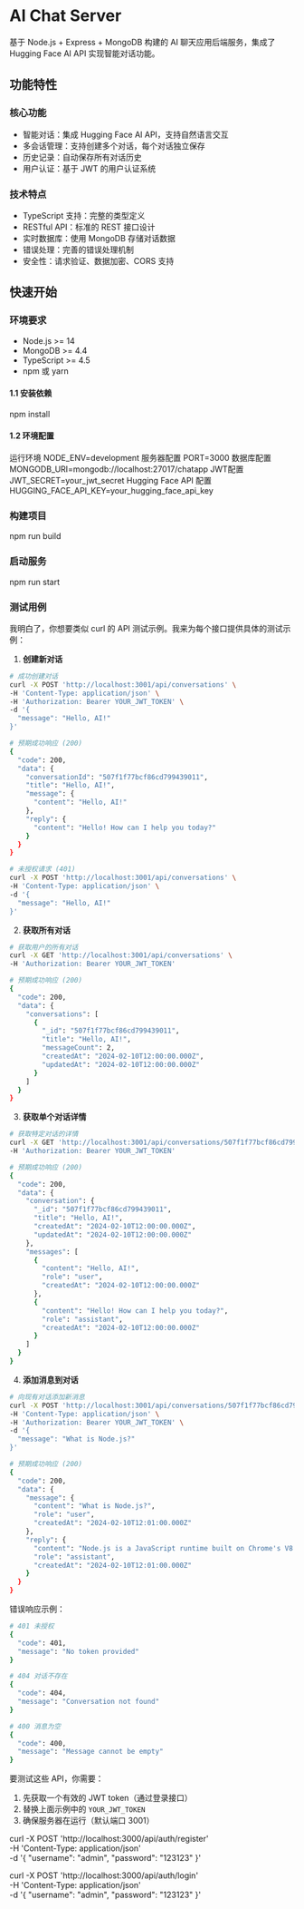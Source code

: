 # AI Chat Server

基于 Node.js + Express + MongoDB 构建的 AI 聊天应用后端服务，集成了 Hugging Face AI API 实现智能对话功能。

## 功能特性

### 核心功能
- 智能对话：集成 Hugging Face AI API，支持自然语言交互
- 多会话管理：支持创建多个对话，每个对话独立保存
- 历史记录：自动保存所有对话历史
- 用户认证：基于 JWT 的用户认证系统

### 技术特点
- TypeScript 支持：完整的类型定义
- RESTful API：标准的 REST 接口设计
- 实时数据库：使用 MongoDB 存储对话数据
- 错误处理：完善的错误处理机制
- 安全性：请求验证、数据加密、CORS 支持

## 快速开始

### 环境要求
- Node.js >= 14
- MongoDB >= 4.4
- TypeScript >= 4.5
- npm 或 yarn

#### 1.1 安装依赖
npm install

#### 1.2 环境配置
运行环境 NODE_ENV=development
服务器配置 PORT=3000
数据库配置 MONGODB_URI=mongodb://localhost:27017/chatapp
JWT配置 JWT_SECRET=your_jwt_secret
Hugging Face API 配置 HUGGING_FACE_API_KEY=your_hugging_face_api_key

### 构建项目
npm run build

### 启动服务
npm run start



### 测试用例


我明白了，你想要类似 curl 的 API 测试示例。我来为每个接口提供具体的测试示例：

1. **创建新对话**
```bash
# 成功创建对话
curl -X POST 'http://localhost:3001/api/conversations' \
-H 'Content-Type: application/json' \
-H 'Authorization: Bearer YOUR_JWT_TOKEN' \
-d '{
  "message": "Hello, AI!"
}'

# 预期成功响应 (200)
{
  "code": 200,
  "data": {
    "conversationId": "507f1f77bcf86cd799439011",
    "title": "Hello, AI!",
    "message": {
      "content": "Hello, AI!"
    },
    "reply": {
      "content": "Hello! How can I help you today?"
    }
  }
}

# 未授权请求 (401)
curl -X POST 'http://localhost:3001/api/conversations' \
-H 'Content-Type: application/json' \
-d '{
  "message": "Hello, AI!"
}'
```

2. **获取所有对话**
```bash
# 获取用户的所有对话
curl -X GET 'http://localhost:3001/api/conversations' \
-H 'Authorization: Bearer YOUR_JWT_TOKEN'

# 预期成功响应 (200)
{
  "code": 200,
  "data": {
    "conversations": [
      {
        "_id": "507f1f77bcf86cd799439011",
        "title": "Hello, AI!",
        "messageCount": 2,
        "createdAt": "2024-02-10T12:00:00.000Z",
        "updatedAt": "2024-02-10T12:00:00.000Z"
      }
    ]
  }
}
```

3. **获取单个对话详情**
```bash
# 获取特定对话的详情
curl -X GET 'http://localhost:3001/api/conversations/507f1f77bcf86cd799439011' \
-H 'Authorization: Bearer YOUR_JWT_TOKEN'

# 预期成功响应 (200)
{
  "code": 200,
  "data": {
    "conversation": {
      "_id": "507f1f77bcf86cd799439011",
      "title": "Hello, AI!",
      "createdAt": "2024-02-10T12:00:00.000Z",
      "updatedAt": "2024-02-10T12:00:00.000Z"
    },
    "messages": [
      {
        "content": "Hello, AI!",
        "role": "user",
        "createdAt": "2024-02-10T12:00:00.000Z"
      },
      {
        "content": "Hello! How can I help you today?",
        "role": "assistant",
        "createdAt": "2024-02-10T12:00:00.000Z"
      }
    ]
  }
}
```

4. **添加消息到对话**
```bash
# 向现有对话添加新消息
curl -X POST 'http://localhost:3001/api/conversations/507f1f77bcf86cd799439011/messages' \
-H 'Content-Type: application/json' \
-H 'Authorization: Bearer YOUR_JWT_TOKEN' \
-d '{
  "message": "What is Node.js?"
}'

# 预期成功响应 (200)
{
  "code": 200,
  "data": {
    "message": {
      "content": "What is Node.js?",
      "role": "user",
      "createdAt": "2024-02-10T12:01:00.000Z"
    },
    "reply": {
      "content": "Node.js is a JavaScript runtime built on Chrome's V8 JavaScript engine...",
      "role": "assistant",
      "createdAt": "2024-02-10T12:01:00.000Z"
    }
  }
}
```

错误响应示例：
```bash
# 401 未授权
{
  "code": 401,
  "message": "No token provided"
}

# 404 对话不存在
{
  "code": 404,
  "message": "Conversation not found"
}

# 400 消息为空
{
  "code": 400,
  "message": "Message cannot be empty"
}
```

要测试这些 API，你需要：
1. 先获取一个有效的 JWT token（通过登录接口）
2. 替换上面示例中的 `YOUR_JWT_TOKEN`
3. 确保服务器在运行（默认端口 3001）

curl -X POST 'http://localhost:3000/api/auth/register' \
-H 'Content-Type: application/json' \
-d '{
  "username": "admin",
  "password": "123123"
}'

curl -X POST 'http://localhost:3000/api/auth/login' \
-H 'Content-Type: application/json' \
-d '{
  "username": "admin",
  "password": "123123"
}'